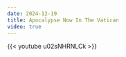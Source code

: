 ```yaml
---
date: 2024-12-19
title: Apocalypse Now In The Vatican
video: true
---
```



{{< youtube u02sNHRNLCk >}}
